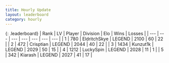 ```yaml
---
title: Hourly Update
layout: leaderboard
category: hourly
---
```


{: .leaderboard}
| Rank | LV | Player | Division | Elo | Wins | Losses |
| --- | --- | --- | --- | --- | --- | --- |
| <span data-change="0">1</span> | 780 | <span title="ID: 174926">EldritchSkye</span> | LEGEND | <span data-change="0">2100</span> | <span data-change="0">60</span> | <span data-change="0">22</span> |
| <span data-change="0">2</span> | 472 | <span title="ID: 665674">Crisptian</span> | LEGEND | <span data-change="0">2044</span> | <span data-change="0">40</span> | <span data-change="0">22</span> |
| <span data-change="0">3</span> | 1434 | <span title="ID: 392407">Kunzut1k</span> | LEGEND | <span data-change="0">2029</span> | <span data-change="0">50</span> | <span data-change="0">15</span> |
| <span data-change="0">4</span> | 1212 | <span title="ID: 498412">LuckySpin</span> | LEGEND | <span data-change="0">2028</span> | <span data-change="0">11</span> | <span data-change="0">1</span> |
| <span data-change="1">5</span> | 342 | <span title="ID: 260045">Kiarash</span> | LEGEND | <span data-change="6">2027</span> | <span data-change="1">41</span> | <span data-change="0">17</span> |